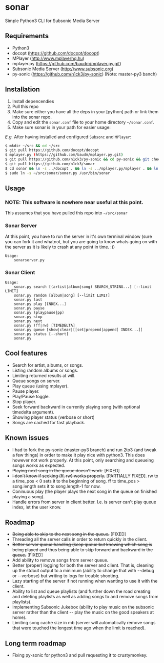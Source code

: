 sonar
=====

Simple Python3 CLI for Subsonic Media Server

## Requirements

* Python3
* docopt (https://github.com/docopt/docopt)
* MPlayer (http://www.mplayerhq.hu)
* mplayer.py (https://github.com/baudm/mplayer.py.git)
* Subsonic Media Server (http://www.subsonic.org)
* py-sonic (https://github.com/n1ck3/py-sonic) (Note: master-py3 banch)

## Installation

1. Install depencendies
2. Pull this repo
3. Make sure either you have all the deps in your [python] path or link them into the sonar repo.
4. Copy and edit the `sonar.conf` file to your home directory `~/sonar.conf`.
5. Make sure sonar is in your path for easier usage:

*E.g.*
After having installed and configured `Subsonc` and `MPlayer`:
```bash
$ mkdir ~/src && cd ~/src
$ git pull https://github.com/docopt/docopt
$ mplayer.py (https://github.com/baudm/mplayer.py.git)
$ git pull https://github.com/n1ck3/py-sonic && cd py-sonic && git checkout master-py3 && cd ..
$ git pull https://github.com/n1ck3/sonar
$ cd sonar && ln -s ../docopt . && ln -s ../mplayer.py/mplayer . && ln -s ../py-sonic/libsonic . && cd ..
$ sudo ln -s ~/src/sonar/sonar.py /usr/bin/sonar
```

## Usage
### NOTE: This software is nowhere near useful at this point.

This assumes that you have pulled this repo into `~/src/sonar`

### Sonar Server
At this point, you have to run the server in it's own terminal window (sure you can fork it and whatnot, but you are going to know whats going on with the server as it is likely to crash at any point in time. :))

```
Usage:
    sonarserver.py
```

### Sonar Client
```
Usage:
    sonar.py search [(artist|album|song) SEARCH_STRING...] [--limit LIMIT]
    sonar.py random [album|song] [--limit LIMIT]
    sonar.py last
    sonar.py play [INDEX...]
    sonar.py pause
    sonar.py (playpause|pp)
    sonar.py stop
    sonar.py next
    sonar.py (ff|rw) [TIMEDELTA]
    sonar.py queue [show|clear|[[set|prepend|append] INDEX...]]
    sonar.py status [--short]
    sonar.py
```

## Cool features
* Search for artist, albums, or songs.
* Listing random albums or songs.
* Limiting returned results at will.
* Queue songs on server.
* Play queue (using mplayer).
* Pause player.
* Play/Pause toggle.
* Stop player.
* Seek forward backward in currently playing song (with optional timedelta argument).
* Showing player status (verbose or short)
* Songs are cached for fast playback.

## Known issues
* I had to fork the py-sonic (master-py3 branch) and run 2to3 (and tweak a few things) in order to make it play nice with python3. This does however not work properly. At this point, only searching and queueing songs works as expected.
* ~~Playing next song in the queue doesn't work.~~ [FIXED]
* ~~I don't know if seeking (ff, rw) works properly.~~ [PARTIALLY FIXED]. rw to a time_pos < 0 sets it to the beginning of song. ff to time_pos > song.length sets it to song.length-1 for now.
* Coninuous play (the player plays the next song in the queue on finished playing a song).
* Handle errors from server in client better. I.e. is server can't play queue index, let the user know.

## Roadmap
* ~~Being able to skip to the next song in the queue.~~ [FIXED]
* Threading all the server calls in order to return quickly in the client.
* ~~Better server queue handling (keep queue but knowing which song is being played and thus being able to skip forward and backward in the queue.~~ [FIXED]
* Add ability to remove songs from server queue.
* Better (proper) logging for both the server and client. That is, cleaning up the stdout output to a minimum (ability to change that with --debug or --verbose) but writing to logs for trouble shooting.
* Lazy starting of the server if not running when wanting to use it with the client.
* Ability to list and queue playlists (and further down the road creating and deleting playlists as well as adding songs to and remove songs from playlists).
* Implementing Subsonic Jukebox (ability to play music on the subsonic server rather than the client -- play the music on the good speakers at home).
* Limiting song cache size in mb (server will automatically remove songs that were touched the longest time ago when the limit is reached).

## Long term roadmap
* Fixing py-sonic for python3 and pull requesting it to crustymonkey.
